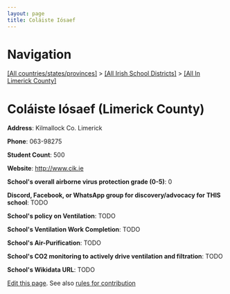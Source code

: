 ```yaml
---
layout: page
title: Coláiste Iósaef
---
```

# Navigation

[[All countries/states/provinces]](../../..) > [[All Irish School Districts]](../..) > [[All In Limerick County]](..)

# Coláiste Iósaef (Limerick County)

**Address**: Kilmallock Co. Limerick

**Phone**: 063-98275

**Student Count**: 500

**Website**: <http://www.cik.ie>

**School's overall airborne virus protection grade (0-5)**: 0

**Discord, Facebook, or WhatsApp group for discovery/advocacy for THIS school**: TODO

**School's policy on Ventilation**: TODO

**School's Ventilation Work Completion**: TODO

**School's Air-Purification**: TODO

**School's CO2 monitoring to actively drive ventilation and filtration**: TODO

**School's Wikidata URL**: TODO


[Edit this page](https://github.com/ventilate-schools/Ireland/edit/main/./Limerick_County/Coláiste_Iósaef.md). See also [rules for contribution](../../../contribution-rules/)